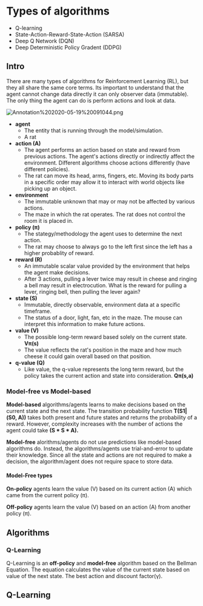# Types of algorithms

- Q-learning
- State-Action-Reward-State-Action (SARSA)
- Deep Q Network (DQN)
- Deep Deterministic Policy Gradent (DDPG)

## Intro

There are many types of algorithms for Reinforcement Learning (RL), but they all share the same core terms. Its important to understand that the agent cannot change data directly it can only observer data (immutable). The only thing the agent can do is perform actions and look at data.

![Annotation%202020-05-19%20091044.png](attachment:Annotation%202020-05-19%20091044.png)

- **agent** 
    - The entity that is running through the model/simulation.
    - A rat
- **action (A)** 
    - The agent performs an action based on state and reward from previous actions. The agent's actions directly or indirectly affect the environment. Different algorithms choose actions differently (have different policies).
    - The rat can move its head, arms, fingers, etc. Moving its body parts in a specific order may allow it to interact with world objects like picking up an object.
- **environment** 
    - The immutable unknown that may or may not be affected by various actions. 
    - The maze in which the rat operates. The rat does not control the room it is placed in.
- **policy (π)**
    - The stategy/methodology the agent uses to determine the next action.
    - The rat may choose to always go to the left first since the left has a higher probablity of reward.
- **reward (R)** 
    - An immutable scalar value provided by the environment that helps the agent make decisions. 
    - After 3 actions, pulling a lever twice may result in cheese and ringing a bell may result in electrocution. What is the reward for pulling a lever, ringing bell, then pulling the lever again?
- **state (S)**
    - Immutable, directly observable, environment data at a specific timeframe. 
    - The status of a door, light, fan, etc in the maze. The mouse can interpret this information to make future actions.
- **value (V)**
    - The possible long-term reward based solely on the current state. **Vπ(s)**
    - The value reflects the rat's position in the maze and how much cheese it could gain overall based on that position.
- **q-value (Q)**
    - Like value, the q-value represents the long term reward, but the policy takes the current action and state into consideration. **Qπ(s,a)**


### Model-free vs Model-based
**Model-based** algorithms/agents learns to make decisions based on the current state and the next state. The transition probability function **T(S1|(S0, A))** takes both present and future states and returns the probability of a reward. However, complexity increases with the number of actions the agent could take **(S * S * A).**

**Model-free** alorithms/agents do not use predictions like model-based algorithms do. Instead, the algorithms/agents use trial-and-error to update their knowledge. Since all the state and actions are not required to make a decision, the algorithm/agent does not require space to store data.

#### Model-Free types
**On-policy** agents learn the value (V) based on its current action (A) which came from the current policy (π).

**Off-policy** agents learn the value (V) based on an action (A) from another policy (π).

## Algorithms
### Q-Learning
Q-Learning is an **off-policy** and **model-free** algorithm based on the Bellman Equation. The equation calculates the value of the current state based on value of the next state. The best action and discount factor(γ).

## Q-Learning


```python

```
